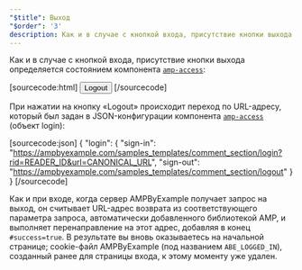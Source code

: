 ```yaml
---
"$title": Выход
"$order": '3'
description: Как и в случае с кнопкой входа, присутствие кнопки выхода определяется состоянием компонента amp-access...
---
```


Как и в случае с кнопкой входа, присутствие кнопки выхода определяется состоянием компонента [`amp-access`](../../../../documentation/components/reference/amp-access.md):

[sourcecode:html]
<button amp-access="loggedIn" amp-access-hide tabindex="0" on="tap:amp-access.login-sign-out" class="button-primary comment-button">Logout</button>
[/sourcecode]

При нажатии на кнопку «Logout» происходит переход по URL-адресу, который был задан в JSON-конфигурации компонента [`amp-access`](../../../../documentation/components/reference/amp-access.md) (объект login):

[sourcecode:json]
{
"login": {
  "sign-in": "https://ampbyexample.com/samples_templates/comment_section/login?rid=READER_ID&url=CANONICAL_URL",
  "sign-out": "https://ampbyexample.com/samples_templates/comment_section/logout"
  }
}
[/sourcecode]

Как и при входе, когда сервер AMPByExample получает запрос на выход, он считывает URL-адрес возврата из соответствующего параметра запроса, автоматически добавленного библиотекой AMP, и выполняет перенаправление на этот адрес, добавляя в конец `#success=true`. В результате вы вновь оказываетесь на начальной странице; cookie-файл AMPByExample (под названием `ABE_LOGGED_IN`), созданный ранее для страницы входа, к этому моменту уже удален.
